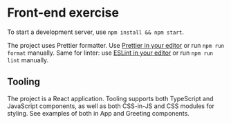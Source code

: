 # Front-end exercise

To start a development server, use `npm install && npm start`.

The project uses Prettier formatter. Use [Prettier in your editor](https://prettier.io/docs/en/editors.html) or run `npm run format` manually. Same for linter: use [ESLint in your editor](https://eslint.org/docs/user-guide/integrations) or run `npm run lint` manually.

## Tooling

The project is a React application. Tooling supports both TypeScript and JavaScript components, as well as both CSS-in-JS and CSS modules for styling. See examples of both in App and Greeting components.
